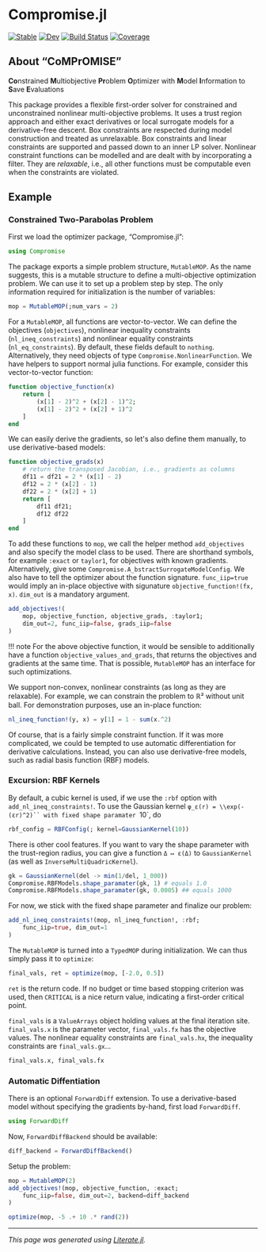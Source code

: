 # Compromise.jl

[![Stable](https://img.shields.io/badge/docs-stable-blue.svg)](https://manuelbb-upb.github.io/Compromise.jl/stable/)
[![Dev](https://img.shields.io/badge/docs-dev-blue.svg)](https://manuelbb-upb.github.io/Compromise.jl/dev/)
[![Build Status](https://github.com/manuelbb-upb/Compromise.jl/actions/workflows/CI.yml/badge.svg?branch=main)](https://github.com/manuelbb-upb/Compromise.jl/actions/workflows/CI.yml?query=branch%3Amain)
[![Coverage](https://codecov.io/gh/manuelbb-upb/Compromise.jl/branch/main/graph/badge.svg)](https://codecov.io/gh/manuelbb-upb/Compromise.jl)

## About “CoMPrOMISE”

**Co**nstrained **M**ultiobjective **Pr**oblem **O**ptimizer with **M**odel **I**nformation to **S**ave **E**valuations

This package provides a flexible first-order solver for constrained and unconstrained
nonlinear multi-objective problems.
It uses a trust region approach and either exact derivatives or local surrogate models for
a derivative-free descent.
Box constraints are respected during model construction and treated as unrelaxable.
Box constraints and linear constraints are supported and passed down to an inner LP solver.
Nonlinear constraint functions can be modelled and are dealt with by incorporating a filter.
They are *relaxable*, i.e., all other functions must be computable even when the
constraints are violated.

## Example

### Constrained Two-Parabolas Problem

First we load the optimizer package, “Compromise.jl”:

````julia
using Compromise
````

The package exports a simple problem structure, `MutableMOP`.
As the name suggests, this is a mutable structure to define a
multi-objective optimization problem.
We can use it to set up a problem step by step.
The only information required for initialization is the
number of variables:

````julia
mop = MutableMOP(;num_vars = 2)
````

For a `MutableMOP`, all functions are vector-to-vector.
We can define the objectives (`objectives`),
nonlinear inequality constraints (`nl_ineq_constraints`)
and nonlinear equality constraints (`nl_eq_constraints`).
By default, these fields default to `nothing`.
Alternatively, they need objects of type `Compromise.NonlinearFunction`.
We have helpers to support normal julia functions.
For example, consider this vector-to-vector function:

````julia
function objective_function(x)
    return [
        (x[1] - 2)^2 + (x[2] - 1)^2;
        (x[1] - 2)^2 + (x[2] + 1)^2
    ]
end
````

We can easily derive the gradients, so let's also define them
manually, to use derivative-based models:

````julia
function objective_grads(x)
    # return the transposed Jacobian, i.e., gradients as columns
    df11 = df21 = 2 * (x[1] - 2)
    df12 = 2 * (x[2] - 1)
    df22 = 2 * (x[2] + 1)
    return [ 
        df11 df21; 
        df12 df22 
    ]
end
````

To add these functions to `mop`, we call the helper method
`add_objectives` and also specify the model class to be used.
There are shorthand symbols, for example `:exact` or `taylor1`,
for objectives with known gradients.
Alternatively, give some `Compromise.A_bstractSurrogateModelConfig`.
We also have to tell the optimizer about the function signature.
`func_iip=true` would imply an in-place objective with sigunature
`objective_function!(fx, x)`.
`dim_out` is a mandatory argument.

````julia
add_objectives!(
    mop, objective_function, objective_grads, :taylor1;
    dim_out=2, func_iip=false, grads_iip=false
)
````

!!! note
    For the above objective function, it would be sensible to
    additionally have a function `objective_values_and_grads`,
    that returns the objectives and gradients at the same time.
    That is possible, `MutableMOP` has an interface for such optimizations.

We support non-convex, nonlinear constraints (as long as they are relaxable).
For example, we can constrain the problem to ℝ² without unit ball.
For demonstration purposes, use an in-place function:

````julia
nl_ineq_function!(y, x) = y[1] = 1 - sum(x.^2)
````

Of course, that is a fairly simple constraint function.
If it was more complicated, we could be tempted to use automatic differentiation
for derivative calculations.
Instead, you can also use derivative-free models, such as
radial basis function (RBF) models.

### Excursion: RBF Kernels
By default, a cubic kernel is used, if we use the `:rbf`
option with `add_nl_ineq_constraints!`.
To use the Gaussian kernel `φ_ε(r) = \\exp(-(εr)^2)``
with fixed shape paramater `10`, do
```julia
rbf_config = RBFConfig(; kernel=GaussianKernel(10))
```
There is other cool features. If you want to vary the shape parameter
with the trust-region radius, you can give a function ``Δ ↦ ε(Δ)``
to `GaussianKernel` (as well as `InverseMultiQuadricKernel`).

````julia
gk = GaussianKernel(del -> min(1/del, 1_000))
Compromise.RBFModels.shape_paramater(gk, 1) # equals 1.0
Compromise.RBFModels.shape_paramater(gk, 0.0005) ## equals 1000
````

For now, we stick with the fixed shape parameter and finalize
our problem:

````julia
add_nl_ineq_constraints!(mop, nl_ineq_function!, :rbf;
    func_iip=true, dim_out=1
)
````

The `MutableMOP` is turned into a `TypedMOP` during initialization.
We can thus simply pass it to `optimize`:

````julia
final_vals, ret = optimize(mop, [-2.0, 0.5])
````

`ret` is the return code. If no budget or time based stopping criterion
was used, then `CRITICAL` is a nice return value, indicating a first-order
critical point.

`final_vals` is a `ValueArrays` object holding values at the final iteration
site.
`final_vals.x` is the parameter vector, `final_vals.fx` has the
objective values.
The nonlinear equality constraints are `final_vals.hx`, the inequality
constraints are `final_vals.gx`...

````julia
final_vals.x, final_vals.fx
````

### Automatic Diffentiation
There is an optional `ForwardDiff` extension.
To use a derivative-based model without specifying the gradients by-hand,
first load `ForwardDiff`.

````julia
using ForwardDiff
````

Now, `ForwardDiffBackend` should be available:

````julia
diff_backend = ForwardDiffBackend()
````

Setup the problem:

````julia
mop = MutableMOP(2)
add_objectives!(mop, objective_function, :exact;
    func_iip=false, dim_out=2, backend=diff_backend
)

optimize(mop, -5 .+ 10 .* rand(2))
````

---

*This page was generated using [Literate.jl](https://github.com/fredrikekre/Literate.jl).*

